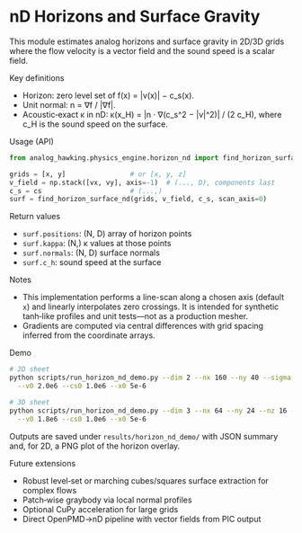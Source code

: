 # nD Horizons and Surface Gravity

This module estimates analog horizons and surface gravity in 2D/3D grids where
the flow velocity is a vector field and the sound speed is a scalar field.

Key definitions
- Horizon: zero level set of f(x) = |v(x)| − c_s(x).
- Unit normal: n = ∇f / |∇f|.
- Acoustic‑exact κ in nD: κ(x_H) = |n · ∇(c_s^2 − |v|^2)| / (2 c_H), where c_H is
  the sound speed on the surface.

Usage (API)
```python
from analog_hawking.physics_engine.horizon_nd import find_horizon_surface_nd

grids = [x, y]                # or [x, y, z]
v_field = np.stack([vx, vy], axis=-1)  # (..., D), components last
c_s = cs                      # (...,)
surf = find_horizon_surface_nd(grids, v_field, c_s, scan_axis=0)
```

Return values
- `surf.positions`: (N, D) array of horizon points
- `surf.kappa`: (N,) κ values at those points
- `surf.normals`: (N, D) surface normals
- `surf.c_h`: sound speed at the surface

Notes
- This implementation performs a line-scan along a chosen axis (default `x`) and
  linearly interpolates zero crossings. It is intended for synthetic tanh‑like
  profiles and unit tests—not as a production mesher.
- Gradients are computed via central differences with grid spacing inferred from
  the coordinate arrays.

Demo
```bash
# 2D sheet
python scripts/run_horizon_nd_demo.py --dim 2 --nx 160 --ny 40 --sigma 4e-7 \
  --v0 2.0e6 --cs0 1.0e6 --x0 5e-6

# 3D sheet
python scripts/run_horizon_nd_demo.py --dim 3 --nx 64 --ny 24 --nz 16 --sigma 6e-7 \
  --v0 1.8e6 --cs0 1.0e6 --x0 5e-6
```

Outputs are saved under `results/horizon_nd_demo/` with JSON summary and, for 2D,
a PNG plot of the horizon overlay.

Future extensions
- Robust level‑set or marching cubes/squares surface extraction for complex flows
- Patch‑wise graybody via local normal profiles
- Optional CuPy acceleration for large grids
- Direct OpenPMD→nD pipeline with vector fields from PIC output

